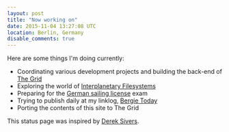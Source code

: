 ```yaml
---
layout: post
title: "Now working on"
date: 2015-11-04 13:27:08 UTC
location: Berlin, Germany
disable_comments: true
---
```

Here are some things I'm doing currently:

* Coordinating various development projects and building the back-end of [The Grid](https://thegrid.io/)
* Exploring the world of [Interplanetary Filesystems](https://ipfs.io/)
* Preparing for the [German sailing license](https://de.wikipedia.org/wiki/Sportbootf%C3%BChrerschein_Binnen) exam
* Trying to publish daily at my linklog, [Bergie Today](http://bergie.today/)
* Porting the contents of this site to The Grid

This status page was inspired by [Derek Sivers](https://sivers.org/nowff).
